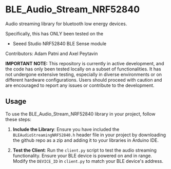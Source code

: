 # BLE_Audio_Stream_NRF52840

Audio streaming library for bluetooth low energy devices. 

Specifically, this has ONLY been tested on the 

- Seeed Studio NRF52840 BLE Sense module

Contributors: Adam Patni and Axel Peytavin

**IMPORTANT NOTE:** This repository is currently in active development, and the code has only been tested locally on a subset of functionalities. It has not undergone extensive testing, especially in diverse environments or on different hardware configurations. Users should proceed with caution and are encouraged to report any issues or contribute to the development.


## Usage

To use the BLE_Audio_Stream_NRF52840 library in your project, follow these steps:

1. **Include the Library**: Ensure you have included the `BLEAudioStreamingNRF52840.h` header file in your project by downloading the github repo as a zip and adding it to your libraries in Arduino IDE.

2. **Test the Client**: Run the `client.py` script to test the audio streaming functionality. Ensure your BLE device is powered on and in range. Modify the `DEVICE_ID` in `client.py` to match your BLE device's address.
